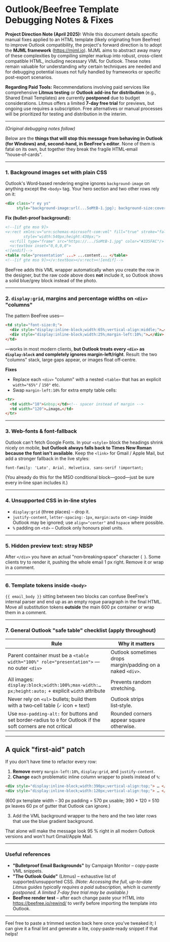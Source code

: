 # Outlook/Beefree Template Debugging Notes & Fixes

**Project Direction Note (April 2025):** While this document details specific manual fixes applied to an HTML template (likely originating from Beefree) to improve Outlook compatibility, the project's forward direction is to adopt the **MJML framework** (<https://mjml.io>). MJML aims to abstract away many of these complexities by compiling simpler markup into robust, cross-client compatible HTML, including necessary VML for Outlook. These notes remain valuable for understanding *why* certain techniques are needed and for debugging potential issues not fully handled by frameworks or specific post-export scenarios.

**Regarding Paid Tools:** Recommendations involving paid services like comprehensive **Litmus testing** or **Outlook add-ins for distribution** (e.g., Shared Email Templates) are currently **postponed** due to budget considerations. Litmus offers a limited **7-day free trial** for previews, but ongoing use requires a subscription. Free alternatives or manual processes will be prioritized for testing and distribution in the interim.

---

*(Original debugging notes follow)*

Below are the **things that will stop this message from behaving in Outlook (for Windows) and, second‑hand, in BeeFree's editor**. None of them is fatal on its own, but together they break the fragile HTML‑email "house‑of‑cards".

---

### 1. Background images set with plain CSS
Outlook's Word‐based rendering engine ignores `background-image` on anything except the `<body>` tag. Your hero section and two other rows rely on it:

```html
<div class="r ey ys"
     style="background-image:url(...SoMtB-1.jpg); background-size:cover;">
```

**Fix (bullet‑proof background):**

```html
<!--[if gte mso 9]>
<v:rect xmlns:v="urn:schemas-microsoft-com:vml" fill="true" stroke="false"
        style="width:540px;height:430px;">
  <v:fill type="frame" src="https://.../SoMtB-1.jpg" color="#335FAC"/>
  <v:textbox inset="0,0,0,0">
<![endif]-->
<table role="presentation" ...> ...content... </table>
<!--[if gte mso 9]></v:textbox></v:rect><![endif]-->
```

BeeFree adds this VML wrapper automatically when you create the row in the designer, but the raw code above does **not** include it, so Outlook shows a solid blue/grey block instead of the photo.

---

### 2. `display:grid`, margins and percentage widths on `<div>` "columns"
The pattern BeeFree uses—

```html
<td style="font-size:0;">
  <div style="display:inline-block;width:65%;vertical-align:middle;">…</div>
  <div style="display:inline-block;width:25%;margin-left:10%;">…</div>
</td>
```

—works in most modern clients, **but Outlook treats every `<div>` as `display:block` and completely ignores margin‑left/right**.
Result: the two "columns" stack, large gaps appear, or images float off‑centre.

**Fixes**

* Replace each `<div>` "column" with a nested `<table>` that has an explicit `width="65%"` / `150"` etc.
* Swap `margin-left:10%` for extra empty table cells:

```html
<tr>
  <td width="10">&nbsp;</td><!-- spacer instead of margin -->
  <td width="120">…image…</td>
</tr>
```

---

### 3. Web‑fonts & font‑fallback
Outlook can't fetch Google Fonts. In your `<style>` block the headings shrink nicely on mobile, **but Outlook always falls back to Times New Roman because the font isn't available**.
Keep the `<link>` for Gmail / Apple Mail, but add a stronger fallback in the live styles:

```css
font-family: 'Lato', Arial, Helvetica, sans-serif !important;
```

(You already do this for the MSO conditional block—good—just be sure every in‑line span includes it.)

---

### 4. Unsupported CSS in in‑line styles
* `display:grid` (three places) – drop it.
* `justify-content`, `letter-spacing:-1px`, `margin:auto` on `<img>` inside Outlook may be ignored; use `align="center"` and `hspace` where possible.
* `%` padding on `<td>` – Outlook only honours pixel units.

---

### 5. Hidden preview text: stray NBSP
After `</div>` you have an actual "non‑breaking‑space" character (` `). Some clients try to render it, pushing the whole email 1 px right. Remove it or wrap in a comment.

---

### 6. Template tokens inside `<body>`
`{{ email_body }}` sitting between two blocks can confuse BeeFree's internal parser and end up as an empty rogue paragraph in the final HTML. Move all substitution tokens **outside** the main 600 px container or wrap them in a comment.

---

### 7. General Outlook "safe table" checklist (apply throughout)

| Rule | Why it matters |
|------|----------------|
| Parent container must be a `<table width="100%" role="presentation">` — no outer `<div>` | Outlook sometimes drops margin/padding on a naked `<div>`. |
| All images: `display:block;width:100%;max-width:…px;height:auto;` + explicit `width` attribute | Prevents random stretching. |
| Never rely on `<ul>` bullets; build them with a two‑cell table (`✓` icon + text) | Outlook strips list‑style. |
| Use `mso-padding-alt:` for buttons and set border‐radius to `0` for Outlook if the soft corners are not critical | Rounded corners appear square otherwise. |

---

## A quick "first‑aid" patch

If you don't have time to refactor every row:

1. **Remove** every `margin-left:10%`, `display:grid`, and `justify-content`.
2. **Change** each problematic inline column wrapper to pixels instead of `%`:

```html
<div style="display:inline-block;width:390px;vertical-align:top;"> … </div>
<div style="display:inline-block;width:120px;vertical-align:top;"> … </div>
```

   (600 px template width – 30 px padding = 570 px usable; 390 + 120 = 510 px leaves 60 px of gutter that Outlook can ignore.)

3. Add the VML background wrapper to the hero and the two later rows that use the blue gradient background.

That alone will make the message look 95 % right in all modern Outlook versions and won't hurt Gmail/Apple Mail.

---

### Useful references

* **"Bulletproof Email Backgrounds"** by Campaign Monitor – copy‑paste VML snippets.
* **"The Outlook Guide"** (Litmus) – exhaustive list of supported/unsupported CSS. *(Note: Accessing the full, up-to-date Litmus guides typically requires a paid subscription, which is currently postponed. A limited 7-day free trial may be available.)*
* **BeeFree render test** – after each change paste your HTML into <https://beefree.io/rewind/> to verify before importing the template into Outlook.

---

Feel free to paste a trimmed section back here once you've tweaked it; I can give it a final lint and generate a lite, copy‑paste‑ready snippet if that helps!
